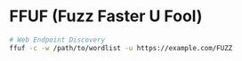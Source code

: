 # FFUF (Fuzz Faster U Fool)

```bash
# Web Endpoint Discovery
ffuf -c -w /path/to/wordlist -u https://example.com/FUZZ
```
